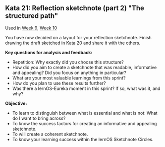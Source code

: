 ## Kata 21: Reflection sketchnote (part 2) "The structured path"

Used in [Week 9](0410_Week_09.md), [Week 10](0410_Week_10.md)

You have now decided on a layout for your reflection sketchnote. Finish drawing the draft sketched in Kata 20 and share it with the others.

**Key questions for analysis and feedback:**

- Repetition: Why exactly did you choose this structure?
- How did you aim to create a sketchnote that was readable, informative and appealing? Did you focus on anything in particular?
- What are your most valuable learnings from this sprint?
- How do you plan to use these results further?
- Was there a lernOS-Eureka moment in this sprint? If so, what was it, and why?


**Objective:**

- To learn to distinguish between what is essential and what is not: What do I want to bring across?
- To know the success factors for creating an informative and appealing sketchnote.
- To will create a coherent sketchnote.
- To know your learning success within the lernOS Sketchnote Circles.